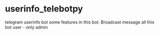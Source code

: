 # userinfo_telebotpy
 telegram userinfo bot
 some features in this bot. Broadcast message all this bot user - only admin
